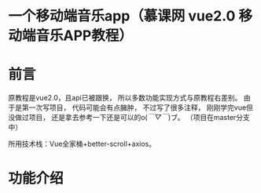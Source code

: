 # 一个移动端音乐app（慕课网  vue2.0 移动端音乐APP教程）

# 前言
原教程是vue2.0，且api已被跟换，
所以多数功能实现方式与原教程右差别。
由于是第一次写项目，
代码可能会有点臃肿，
不过写了很多注释，
刚刚学完vue但没做过项目，
还是拿去参考一下还是可以的o(*￣▽￣*)ブ。
（项目在master分支中）

所用技术栈：Vue全家桶+better-scroll+axios。
# 功能介绍

